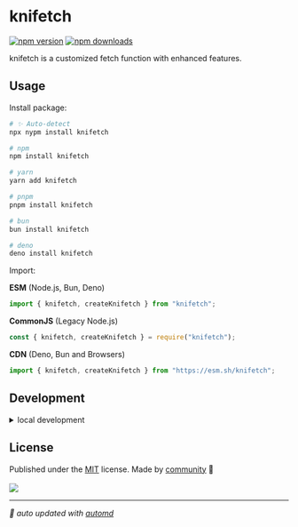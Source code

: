 # knifetch

<!-- automd:badges color=yellow -->

[![npm version](https://img.shields.io/npm/v/knifetch?color=yellow)](https://npmjs.com/package/knifetch)
[![npm downloads](https://img.shields.io/npm/dm/knifetch?color=yellow)](https://npm.chart.dev/knifetch)

<!-- /automd -->

knifetch is a customized fetch function with enhanced features.

## Usage

Install package:

<!-- automd:pm-install -->

```sh
# ✨ Auto-detect
npx nypm install knifetch

# npm
npm install knifetch

# yarn
yarn add knifetch

# pnpm
pnpm install knifetch

# bun
bun install knifetch

# deno
deno install knifetch
```

<!-- /automd -->

Import:

<!-- automd:jsimport cjs cdn name="knifetch" imports="knifetch,createKnifetch" -->

**ESM** (Node.js, Bun, Deno)

```js
import { knifetch, createKnifetch } from "knifetch";
```

**CommonJS** (Legacy Node.js)

```js
const { knifetch, createKnifetch } = require("knifetch");
```

**CDN** (Deno, Bun and Browsers)

```js
import { knifetch, createKnifetch } from "https://esm.sh/knifetch";
```

<!-- /automd -->

## Development

<details>

<summary>local development</summary>

- Clone this repository
- Install latest LTS version of [Node.js](https://nodejs.org/en/)
- Enable [Corepack](https://github.com/nodejs/corepack) using `corepack enable`
- Install dependencies using `pnpm install`
- Run interactive tests using `pnpm dev`

</details>

## License

<!-- automd:contributors license=MIT -->

Published under the [MIT](https://github.com/YieldRay/knifetch/blob/main/LICENSE) license.
Made by [community](https://github.com/YieldRay/knifetch/graphs/contributors) 💛
<br><br>
<a href="https://github.com/YieldRay/knifetch/graphs/contributors">
<img src="https://contrib.rocks/image?repo=YieldRay/knifetch" />
</a>

<!-- /automd -->

<!-- automd:with-automd -->

---

_🤖 auto updated with [automd](https://automd.unjs.io)_

<!-- /automd -->
